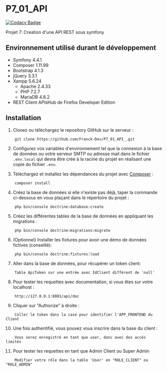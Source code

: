 # P7_01_API

[![Codacy Badge](https://api.codacy.com/project/badge/Grade/f60b417aa68b45dcb455bb70d5d0d98a)](https://app.codacy.com/gh/Franck-Dev/P7_01_API?utm_source=github.com&utm_medium=referral&utm_content=Franck-Dev/P7_01_API&utm_campaign=Badge_Grade_Settings)

Projet 7: Creation d'une API REST sous symfony
## Environnement utilisé durant le développement
* Symfony 4.4.1
* Composer 1.11.99
* Bootstrap 4.1.3
* jQuery 3.3.1
* Xampp 5.6.24
    * Apache 2.4.33
    * PHP 7.2.7
    * MariaDB 4.8.2
* REST Client APIsHub de Firefox Developer Edition

## Installation
1. Clonez ou téléchargez le repository GitHub sur le serveur :
```
    git clone https://github.com/Franck-Dev/P7_01_API_.git
```
2. Configurez vos variables d'environnement tel que la connexion à la base de données ou votre serveur SMTP ou adresse mail dans le fichier `.env.local` qui devra être crée à la racine du projet en réalisant une copie du fichier `.env`.

3. Téléchargez et installez les dépendances du projet avec [Composer](https://getcomposer.org/download/) :
```
    composer install
```
4. Créez la base de données si elle n'existe pas déjà, taper la commande ci-dessous en vous plaçant dans le répertoire du projet :
```
    php bin/console doctrine:database:create
```
5. Créez les différentes tables de la base de données en appliquant les migrations :
```
    php bin/console doctrine:migrations:migrate
```
6. (Optionnel) Installer les fixtures pour avoir une démo de données fictives (conseillé):
```
    php bin/console doctrine:fixtures:load
```
7. Aller dans la base de données, pour récupérer un token client:
```
    Table ApiToken sur une entrée avec IdClient différent de 'null'
```
8. Pour tester les requettes avec documentation, si vous êtes sur votre localhost :
```
    http://127.0.0.1:8001/api/doc
```
9. Cliquer sur "Authorize" à droite :
```
    Coller le token dans la case pour identifier l'APP_FRONTEND du Client
```
10. Une fois authentifié, vous pouvez vous inscrire dans la base du client :
```
    Vous serez enregistré en tant que user, donc avec des accès limités
```
11. Pour tester les requettes en tant que Admin Client ou Super Admin
```
    Modifier votre rôle dans la table 'User' en "ROLE_CLIENT" ou "ROLE_ADMIN"
```
